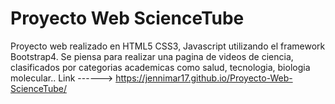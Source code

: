 # Proyecto Web ScienceTube
Proyecto web realizado en HTML5 CSS3, Javascript utilizando el framework Bootstrap4.
Se piensa para realizar una pagina de videos de ciencia, clasificados por categorias academicas como salud, tecnologia, biologia molecular..
Link ------> https://jennimar17.github.io/Proyecto-Web-ScienceTube/
